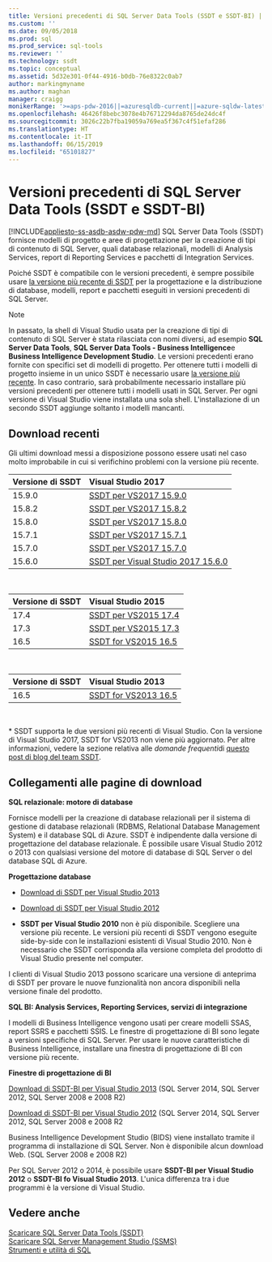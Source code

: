```yaml
---
title: Versioni precedenti di SQL Server Data Tools (SSDT e SSDT-BI) | Microsoft Docs
ms.custom: ''
ms.date: 09/05/2018
ms.prod: sql
ms.prod_service: sql-tools
ms.reviewer: ''
ms.technology: ssdt
ms.topic: conceptual
ms.assetid: 5d32e301-0f44-4916-b0db-76e8322c0ab7
author: markingmyname
ms.author: maghan
manager: craigg
monikerRange: '>=aps-pdw-2016||=azuresqldb-current||=azure-sqldw-latest||>=sql-server-2016||=sqlallproducts-allversions||=azuresqldb-mi-current'
ms.openlocfilehash: 46426f8bebc3078e4b76712294da8765de24dc4f
ms.sourcegitcommit: 3026c22b7fba19059a769ea5f367c4f51efaf286
ms.translationtype: HT
ms.contentlocale: it-IT
ms.lasthandoff: 06/15/2019
ms.locfileid: "65101827"
---
```

# <a name="previous-releases-of-sql-server-data-tools-ssdt-and-ssdt-bi"></a>Versioni precedenti di SQL Server Data Tools (SSDT e SSDT-BI)
[!INCLUDE[appliesto-ss-asdb-asdw-pdw-md](../includes/appliesto-ss-asdb-asdw-pdw-md.md)]
SQL Server Data Tools (SSDT) fornisce modelli di progetto e aree di progettazione per la creazione di tipi di contenuto di SQL Server, quali database relazionali, modelli di Analysis Services, report di Reporting Services e pacchetti di Integration Services.  
  
Poiché SSDT è compatibile con le versioni precedenti, è sempre possibile usare [la versione più recente di SSDT](download-sql-server-data-tools-ssdt.md) per la progettazione e la distribuzione di database, modelli, report e pacchetti eseguiti in versioni precedenti di SQL Server.  
  
> [!NOTE]  
> In passato, la shell di Visual Studio usata per la creazione di tipi di contenuto di SQL Server è stata rilasciata con nomi diversi, ad esempio **SQL Server Data Tools**, **SQL Server Data Tools - Business Intelligence**e **Business Intelligence Development Studio**. Le versioni precedenti erano fornite con specifici set di modelli di progetto. Per ottenere tutti i modelli di progetto insieme in un unico SSDT è necessario usare [la versione più recente](download-sql-server-data-tools-ssdt.md). In caso contrario, sarà probabilmente necessario installare più versioni precedenti per ottenere tutti i modelli usati in SQL Server.  Per ogni versione di Visual Studio viene installata una sola shell. L'installazione di un secondo SSDT aggiunge soltanto i modelli mancanti.  

## <a name="recent-downloads"></a>Download recenti

Gli ultimi download messi a disposizione possono essere usati nel caso molto improbabile in cui si verifichino problemi con la versione più recente.

|Versione di SSDT| Visual Studio 2017|
|:---|:---|
|15.9.0|[SSDT per VS2017 15.9.0](https://go.microsoft.com/fwlink/?linkid=2052454)|
|15.8.2|[SSDT per VS2017 15.8.2](https://go.microsoft.com/fwlink/?linkid=2038031)|
|15.8.0|[SSDT per VS2017 15.8.0](https://go.microsoft.com/fwlink/?linkid=2014060)|
|15.7.1|[SSDT per VS2017 15.7.1](https://go.microsoft.com/fwlink/?LinkId=875613)|
|15.7.0|[SSDT per VS2017 15.7.0](https://go.microsoft.com/fwlink/?LinkId=874716)|
|15.6.0|[SSDT per Visual Studio 2017 15.6.0](https://go.microsoft.com/fwlink/?LinkId=871368)|

<br>

|Versione di SSDT| Visual Studio 2015|
|:---|:---|
|17.4|[SSDT per VS2015 17.4](https://go.microsoft.com/fwlink/?linkid=863440)|
|17.3|[SSDT per VS2015 17.3](https://go.microsoft.com/fwlink/?linkid=858660)|
|16.5|[SSDT for VS2015 16.5](https://go.microsoft.com/fwlink/?LinkID=832313)|  

<br>

|Versione di SSDT| Visual Studio 2013|
|:---|:---|
|16.5|[SSDT for VS2013 16.5](https://go.microsoft.com/fwlink/?LinkID=832308)|  

<br>


\* SSDT supporta le due versioni più recenti di Visual Studio. Con la versione di Visual Studio 2017, SSDT for VS2013 non viene più aggiornato. Per altre informazioni, vedere la sezione relativa alle *domande frequenti*di [questo post di blog del team SSDT](https://blogs.msdn.microsoft.com/ssdt/2017/03/10/sql-server-data-tools-17-0-rc-and-ssdt-in-vs2017/).

  
## <a name="links-to-download-pages"></a>Collegamenti alle pagine di download 
**SQL relazionale: motore di database**  
  
Fornisce modelli per la creazione di database relazionali per il sistema di gestione di database relazionali (RDBMS, Relational Database Management System) e il database SQL di Azure. SSDT è indipendente dalla versione di progettazione del database relazionale. È possibile usare Visual Studio 2012 o 2013 con qualsiasi versione del motore di database di SQL Server o del database SQL di Azure.  
  
**Progettazione database**  
  
-   [Download di SSDT per Visual Studio 2013](https://msdn.microsoft.com/dn864412)  
  
-   [Download di SSDT per Visual Studio 2012](https://msdn.microsoft.com/jj650015)  
  
-   **SSDT per Visual Studio 2010** non è più disponibile. Scegliere una versione più recente. Le versioni più recenti di SSDT vengono eseguite side-by-side con le installazioni esistenti di Visual Studio 2010. Non è necessario che SSDT corrisponda alla versione completa del prodotto di Visual Studio presente nel computer.  
  
I clienti di Visual Studio 2013 possono scaricare una versione di anteprima di SSDT per provare le nuove funzionalità non ancora disponibili nella versione finale del prodotto.  
  
**SQL BI: Analysis Services, Reporting Services, servizi di integrazione**  
  
I modelli di Business Intelligence vengono usati per creare modelli SSAS, report SSRS e pacchetti SSIS. Le finestre di progettazione di BI sono legate a versioni specifiche di SQL Server. Per usare le nuove caratteristiche di Business Intelligence, installare una finestra di progettazione di BI con versione più recente.  
  
**Finestre di progettazione di BI**  
  
[Download di SSDT-BI per Visual Studio 2013](https://www.microsoft.com/download/details.aspx?id=42313) (SQL Server 2014, SQL Server 2012, SQL Server 2008 e 2008 R2)  
  
[Download di SSDT-BI per Visual Studio 2012](https://www.microsoft.com/download/details.aspx?id=36843) (SQL Server 2014, SQL Server 2012, SQL Server 2008 e 2008 R2  
  
Business Intelligence Development Studio (BIDS) viene installato tramite il programma di installazione di SQL Server. Non è disponibile alcun download Web. (SQL Server 2008 e 2008 R2)  
  
Per SQL Server 2012 o 2014, è possibile usare **SSDT-BI per Visual Studio 2012** o **SSDT-BI fo Visual Studio 2013**. L'unica differenza tra i due programmi è la versione di Visual Studio.  
  
## <a name="see-also"></a>Vedere anche  
[Scaricare SQL Server Data Tools &#40;SSDT&#41;](../ssdt/download-sql-server-data-tools-ssdt.md)  
[Scaricare SQL Server Management Studio &#40;SSMS&#41;](../ssms/download-sql-server-management-studio-ssms.md)  
[Strumenti e utilità di SQL](../tools/overview-sql-tools.md)

